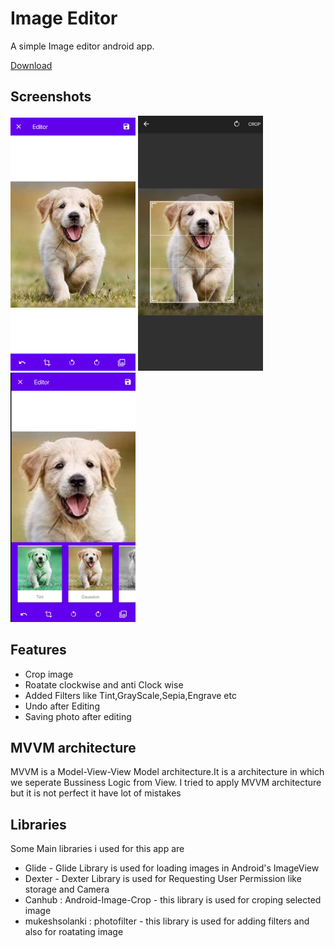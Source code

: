 # Image Editor
A simple Image editor android app.

[Download](https://mega.nz/file/K48ggJCY#gVB978lpv2a26nyexdzXf_P1Sgi_L7DxnX1BiS5N0lw)

## Screenshots
![sample](sample/sample_1.png) 
![sample](sample/sample_2.png)
![sample](sample/sample_4.png)


## Features
- Crop image
- Roatate clockwise and anti Clock wise
- Added Filters like Tint,GrayScale,Sepia,Engrave etc
- Undo after Editing
- Saving photo after editing

## MVVM architecture
MVVM  is a Model-View-View Model architecture.It is a architecture in which we seperate Bussiness Logic from View. I tried to apply MVVM architecture but it is not perfect it have lot of mistakes

## Libraries
Some Main libraries i used for this app are

- Glide - Glide Library is used for loading images in Android's ImageView 
- Dexter - Dexter Library is used for Requesting User Permission like storage and Camera
- Canhub : Android-Image-Crop - this library is used for croping selected image
- mukeshsolanki : photofilter - this library is used for adding filters and also for roatating image

